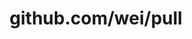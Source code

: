---
layout: post
title: github.com/wei/pull
categories: link
tags: [انگلیسی, گیت‌هاب, برنامه‌نویسی]
---